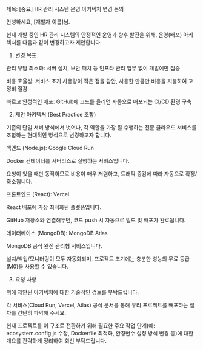 제목: [중요] HR 관리 시스템 운영 아키텍처 변경 논의

안녕하세요, [개발자 이름]님.

현재 개발 중인 HR 관리 시스템의 안정적인 운영과 향후 발전을 위해, 운영(배포) 아키텍처를 다음과 같이 변경하고자 제안합니다.

1. 변경 목표

관리 부담 최소화: 서버 설치, 보안 패치 등 인프라 관리 업무 없이 개발에만 집중

비용 효율성: 서비스 초기 사용량이 적은 점을 감안, 사용한 만큼만 비용을 지불하여 고정비 절감

빠르고 안정적인 배포: GitHub에 코드를 올리면 자동으로 배포되는 CI/CD 환경 구축

2. 제안 아키텍처 (Best Practice 조합)

기존의 단일 서버 방식에서 벗어나, 각 역할을 가장 잘 수행하는 전문 클라우드 서비스를 조합하는 현대적인 방식으로 변경하고자 합니다.

백엔드 (Node.js): Google Cloud Run

Docker 컨테이너를 서버리스로 실행하는 서비스입니다.

요청이 있을 때만 동작하므로 비용이 매우 저렴하고, 트래픽 증감에 따라 자동으로 확장/축소됩니다.

프론트엔드 (React): Vercel

React 배포에 가장 최적화된 플랫폼입니다.

GitHub 저장소와 연결해두면, 코드 push 시 자동으로 빌드 및 배포가 완료됩니다.

데이터베이스 (MongoDB): MongoDB Atlas

MongoDB 공식 완전 관리형 서비스입니다.

설치/백업/모니터링이 모두 자동화되며, 프로젝트 초기에는 충분한 성능의 무료 등급(M0)을 사용할 수 있습니다.

3. 요청 사항

위에 제안된 아키텍처에 대한 기술적인 검토를 부탁드립니다.

각 서비스(Cloud Run, Vercel, Atlas) 공식 문서를 통해 우리 프로젝트를 배포하는 절차를 간단히 파악해 주세요.

현재 프로젝트를 이 구조로 전환하기 위해 필요한 주요 작업 단계(예: ecosystem.config.js 수정, Dockerfile 최적화, 환경변수 설정 방식 변경 등)에 대한 개요를 간략하게 정리하여 회신 부탁드립니다.